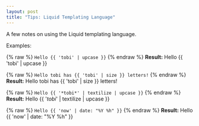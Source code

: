 ```yaml
---
layout: post
title: "Tips: Liquid Templating Language"
---
```

A few notes on using the Liquid templating language.

Examples:

{% raw %}
`Hello {{ 'tobi' | upcase }}`
{% endraw %}
**Result:** Hello {{ 'tobi' | upcase }}

{% raw %}
`Hello tobi has {{ 'tobi' | size }} letters!`
{% endraw %}
**Result:** Hello tobi has {{ 'tobi' | size }} letters!

{% raw %}
`Hello {{ '*tobi*' | textilize | upcase }}`
{% endraw %}
**Result:** Hello {{ '*tobi*' | textilize | upcase }}

{% raw %}
`Hello {{ 'now' | date: "%Y %h" }}`
{% endraw %}
**Result:** Hello {{ 'now' | date: "%Y %h" }}
